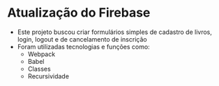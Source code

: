# Atualização do Firebase
- Este projeto buscou criar formulários simples de cadastro de livros, login, logout e de cancelamento de inscrição
- Foram utilizadas tecnologias e funções como:
    - Webpack
    - Babel
    - Classes
    - Recursividade